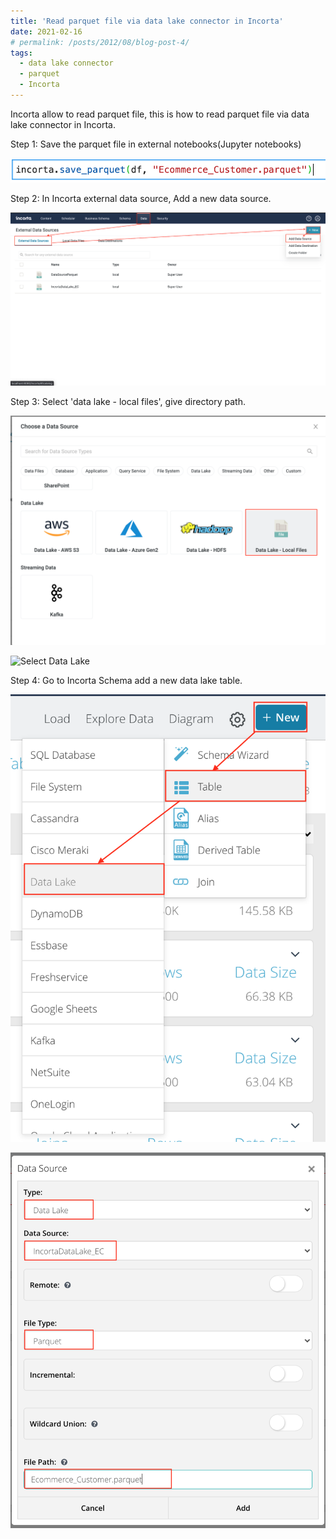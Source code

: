 ```yaml
---
title: 'Read parquet file via data lake connector in Incorta'
date: 2021-02-16
# permalink: /posts/2012/08/blog-post-4/
tags:
  - data lake connector
  - parquet
  - Incorta
---
```


Incorta allow to read parquet file, this is how to read parquet file via data lake connector in Incorta.<br>

Step 1: Save the parquet file in external notebooks(Jupyter notebooks)<br>

![save_parquet method](/images/save_parquet_method.png)

Step 2: In Incorta external data source, Add a new data source.<br>

![Add New Data](/images/add_new_data_source.png)

Step 3: Select 'data lake - local files', give directory path.<br>

![Select Data Lake](/images/select_data_lake_local_file.png)

![Select Data Lake](/images/select_data_lake_local_file_2.png)

Step 4: Go to Incorta Schema add a new data lake table.<br>

![Add New Data Lake Table](/images/add_new_data_lake_table.png)

![Add New Data Lake Table](/images/add_new_data_lake_table_2.png)